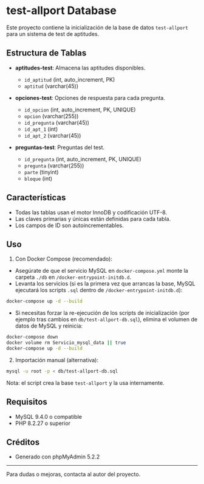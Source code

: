 # test-allport Database

Este proyecto contiene la inicialización de la base de datos `test-allport` para un sistema de test de aptitudes.

## Estructura de Tablas

- **aptitudes-test**: Almacena las aptitudes disponibles.
  - `id_aptitud` (int, auto_increment, PK)
  - `aptitud` (varchar(45))

- **opciones-test**: Opciones de respuesta para cada pregunta.
  - `id_opcion` (int, auto_increment, PK, UNIQUE)
  - `opcion` (varchar(255))
  - `id_pregunta` (varchar(45))
  - `id_apt_1` (int)
  - `id_apt_2` (varchar(45))

- **preguntas-test**: Preguntas del test.
  - `id_pregunta` (int, auto_increment, PK, UNIQUE)
  - `pregunta` (varchar(255))
  - `parte` (tinyint)
  - `bloque` (int)

## Características

- Todas las tablas usan el motor InnoDB y codificación UTF-8.
- Las claves primarias y únicas están definidas para cada tabla.
- Los campos de ID son autoincrementables.

## Uso

1. Con Docker Compose (recomendado):

  - Asegúrate de que el servicio MySQL en `docker-compose.yml` monte la carpeta `./db` en `/docker-entrypoint-initdb.d`.
  - Levanta los servicios (si es la primera vez que arrancas la base, MySQL ejecutará los scripts `.sql` dentro de `/docker-entrypoint-initdb.d`):

```bash
docker-compose up -d --build
```

  - Si necesitas forzar la re-ejecución de los scripts de inicialización (por ejemplo tras cambios en `db/test-allport-db.sql`), elimina el volumen de datos de MySQL y reinicia:

```bash
docker-compose down
docker volume rm Servicio_mysql_data || true
docker-compose up -d --build
```

2. Importación manual (alternativa):

```bash
mysql -u root -p < db/test-allport-db.sql
```

Nota: el script crea la base `test-allport` y la usa internamente.

## Requisitos

- MySQL 9.4.0 o compatible
- PHP 8.2.27 o superior

## Créditos

- Generado con phpMyAdmin 5.2.2

---

Para dudas o mejoras, contacta al autor del proyecto.
